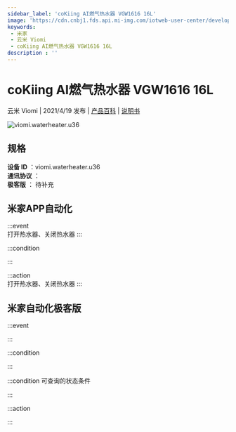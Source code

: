 ```yaml
---
sidebar_label: 'coKiing AI燃气热水器 VGW1616 16L'
image: 'https://cdn.cnbj1.fds.api.mi-img.com/iotweb-user-center/developer_1679048937488waXxqbI9.png?GalaxyAccessKeyId=AKVGLQWBOVIRQ3XLEW&Expires=9223372036854775807&Signature=g+81mUFuzLuCrV+PkKYWmj8QExA='
keywords: 
 - 米家
 - 云米 Viomi
 - coKiing AI燃气热水器 VGW1616 16L
description : ''
---
```

# coKiing AI燃气热水器 VGW1616 16L

云米 Viomi | 2021/4/19 发布 | [产品百科](https://home.mi.com/webapp/content/baike/product/index.html?model=viomi.waterheater.u36/) | [说明书](https://home.mi.com/views/introduction.html?model=viomi.waterheater.u36&region=cn)

![viomi.waterheater.u36](https://cdn.cnbj1.fds.api.mi-img.com/iotweb-user-center/developer_1679048937488waXxqbI9.png?GalaxyAccessKeyId=AKVGLQWBOVIRQ3XLEW&Expires=9223372036854775807&Signature=g+81mUFuzLuCrV+PkKYWmj8QExA=)

## 规格  
> 
**设备 ID** ：viomi.waterheater.u36  
**通讯协议** ：  
**极客版**  ： 待补充 


## 米家APP自动化  

:::event  
打开热水器、关闭热水器
:::

:::condition  

:::

:::action   
打开热水器、关闭热水器
:::

## 米家自动化极客版  

:::event  

:::

:::condition  

:::

:::condition 可查询的状态条件  

:::

:::action  

:::

        
